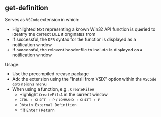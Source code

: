 ## get-definition

Serves as `VSCode` extension in which:
- Highlighted text representing a known Win32 API function is queried to identify the correct DLL it originates from
- If successful, the `DFR` syntax for the function is displayed as a notification window
- If successful, the relevant header file to include is displayed as a notification window

Usage:
- Use the precompiled release package
- Add the extension using the "Install from VSIX" option within the `VSCode` extensions menu
- When using a function, e.g., `CreateFileA`
  -  Highlight `CreateFileA` in the current window
  -  `CTRL + SHIFT + P` / `COMMAND + SHIFT + P`
  -  `Obtain External Definition`
  -  Hit `Enter` / `Return`
